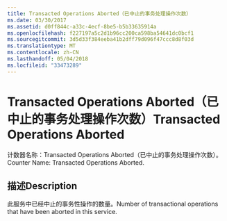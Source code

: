 ```yaml
---
title: Transacted Operations Aborted（已中止的事务处理操作次数）
ms.date: 03/30/2017
ms.assetid: d0ff844c-a33c-4ecf-8be5-b5b33635914a
ms.openlocfilehash: f227197a5c2d1b96cc200ca598ba54641dc0bcf1
ms.sourcegitcommit: 3d5d33f384eeba41b2dff79d096f47ccc8d8f03d
ms.translationtype: MT
ms.contentlocale: zh-CN
ms.lasthandoff: 05/04/2018
ms.locfileid: "33473289"
---
```

# <a name="transacted-operations-aborted"></a><span data-ttu-id="6590a-102">Transacted Operations Aborted（已中止的事务处理操作次数）</span><span class="sxs-lookup"><span data-stu-id="6590a-102">Transacted Operations Aborted</span></span>
<span data-ttu-id="6590a-103">计数器名称：Transacted Operations Aborted（已中止的事务处理操作次数）。</span><span class="sxs-lookup"><span data-stu-id="6590a-103">Counter Name: Transacted Operations Aborted.</span></span>  
  
## <a name="description"></a><span data-ttu-id="6590a-104">描述</span><span class="sxs-lookup"><span data-stu-id="6590a-104">Description</span></span>  
 <span data-ttu-id="6590a-105">此服务中已经中止的事务性操作的数量。</span><span class="sxs-lookup"><span data-stu-id="6590a-105">Number of transactional operations that have been aborted in this service.</span></span>
